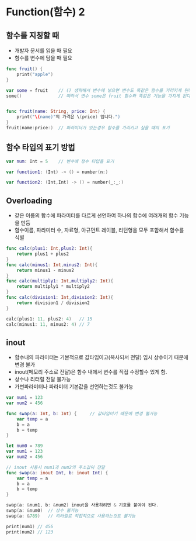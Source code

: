 # Function(함수) 2

## 함수를 지칭할 때
- 개발자 문서를 읽을 때 필요
- 함수를 변수에 담을 때 필요
```swift
func fruit() {
    print("apple")
}

var some = fruit    // () 생략해서 변수에 넣으면 변수도 똑같은 함수를 가리키게 된다.
some()              // 따라서 변수 some은 fruit 함수와 똑같은 기능을 가지게 된다.


func fruit(name: String, price: Int) {
    print("\(name)"의 가격은 \(price) 입니다.")
}
fruit(name:price:)  // 파라미터가 있는경우 함수를 가리키고 싶을 때의 표기
```

## 함수 타입의 표기 방법
```swift
var num: Int = 5    // 변수에 정수 타입을 표기

var function1: (Int) -> () = number(n:)

var function2: (Int,Int) -> () = number(_:_:)
```

## Overloading
- 같은 이름의 함수에 파라미터를 다르게 선언하여 하나의 함수에 여러개의 함수 기능을 만듬
- 함수이름, 파라미터 수, 자료형, 아규먼트 레이블, 리턴형을 모두 포함해서 함수를 식별

```swift
func calc(plus1: Int,plus2: Int){
    return plus1 + plus2
}
func calc(minus1: Int,minus2: Int){
    return minus1 - minus2
}
func calc(multiply1: Int,multiply2: Int){
    return multiply1 * multiply2
}
func calc(division1: Int,division2: Int){
    return division1 / division2
}

calc(plus1: 11, plus2: 4)   // 15
calc(minus1: 11, minus2: 4) // 7
```

## inout
- 함수내의 파라미터는 기본적으로 값타입이고(복사되서 전달) 임시 상수이기 때문에 변경 불가
- inout(메모리 주소로 전달)은 함수 내에서 변수를 직접 수정할수 있게 함.
- 상수나 리터럴 전달 불가능
- 가변파라미터나 파라미터 기본값을 선언하는것도 불가능
```swift
var num1 = 123
var num2 = 456

func swap(a: Int, b: Int) {     // 값타입이기 때문에 변경 불가능
    var temp = a
    b = a
    b = temp
}

let num0 = 789
var num1 = 123
var num2 = 456

// inout 사용시 num1과 num2의 주소값이 전달
func swap(a: inout Int, b: inout Int) {
    var temp = a
    b = a
    b = temp
}

swap(a: &num1, b: &num2) inout을 사용하려면 & 기호를 붙여야 된다.
swap(a: &num0)  // 상수 불가능
swap(a: &789)   // 리터럴로 직접적으로 사용하는것도 불가능

print(num1) // 456
print(num2) // 123
```
